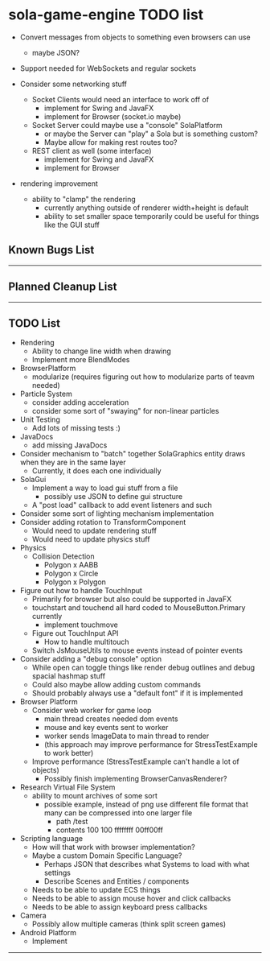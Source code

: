 # sola-game-engine TODO list
* Convert messages from objects to something even browsers can use
  * maybe JSON?
* Support needed for WebSockets and regular sockets

* Consider some networking stuff
  * Socket Clients would need an interface to work off of
    * implement for Swing and JavaFX
    * implement for Browser (socket.io maybe)
  * Socket Server could maybe use a "console" SolaPlatform
    * or maybe the Server can "play" a Sola but is something custom?
    * Maybe allow for making rest routes too?
  * REST client as well (some interface)
    * implement for Swing and JavaFX
    * implement for Browser

* rendering improvement
  * ability to "clamp" the rendering
    * currently anything outside of renderer width+height is default
    * ability to set smaller space temporarily could be useful for things like the GUI stuff

## Known Bugs List

-----------------------------------------------------------------------------------------------------------------------

## Planned Cleanup List

-----------------------------------------------------------------------------------------------------------------------

## TODO List

* Rendering
  * Ability to change line width when drawing
  * Implement more BlendModes
* BrowserPlatform
  * modularize (requires figuring out how to modularize parts of teavm needed)
* Particle System
  * consider adding acceleration
  * consider some sort of "swaying" for non-linear particles
* Unit Testing
  * Add lots of missing tests :)
* JavaDocs
  * add missing JavaDocs
* Consider mechanism to "batch" together SolaGraphics entity draws when they are in the same layer
  * Currently, it does each one individually
* SolaGui
  * Implement a way to load gui stuff from a file
    * possibly use JSON to define gui structure
  * A "post load" callback to add event listeners and such
* Consider some sort of lighting mechanism implementation
* Consider adding rotation to TransformComponent
  * Would need to update rendering stuff
  * Would need to update physics stuff
* Physics
  * Collision Detection
    * Polygon x AABB
    * Polygon x Circle
    * Polygon x Polygon
* Figure out how to handle TouchInput
  * Primarily for browser but also could be supported in JavaFX
  * touchstart and touchend all hard coded to MouseButton.Primary currently
    * implement touchmove
  * Figure out TouchInput API
    * How to handle multitouch
  * Switch JsMouseUtils to mouse events instead of pointer events
* Consider adding a "debug console" option
  * While open can toggle things like render debug outlines and debug spacial hashmap stuff
  * Could also maybe allow adding custom commands
  * Should probably always use a "default font" if it is implemented
* Browser Platform
  * Consider web worker for game loop
    * main thread creates needed dom events
    * mouse and key events sent to worker
    * worker sends ImageData to main thread to render
    * (this approach may improve performance for StressTestExample to work better)
  * Improve performance (StressTestExample can't handle a lot of objects)
    * Possibly finish implementing BrowserCanvasRenderer?
* Research Virtual File System
  * ability to mount archives of some sort
    * possible example, instead of png use different file format that many can be compressed into one larger file
      * path /test
      * contents 100 100 ffffffff 00ff00ff
* Scripting language
  * How will that work with browser implementation?
  * Maybe a custom Domain Specific Language?
    * Perhaps JSON that describes what Systems to load with what settings
    * Describe Scenes and Entities / components
  * Needs to be able to update ECS things
  * Needs to be able to assign mouse hover and click callbacks
  * Needs to be able to assign keyboard press callbacks
* Camera
  * Possibly allow multiple cameras (think split screen games)
* Android Platform
  * Implement

-----------------------------------------------------------------------------------------------------------------------
